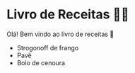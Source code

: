 # Livro de Receitas :man_cook:

Olá! Bem vindo ao livro de receitas :wave:

- Strogonoff de frango 
- Pavê
- Bolo de cenoura

